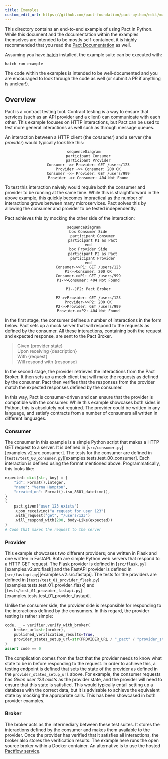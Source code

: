 ```yaml
---
title: Examples
custom_edit_url: https://github.com/pact-foundation/pact-python/edit/main/examples/README.md
---
```

<!-- This file has been synced from the pact-foundation/pact-python repository. Please do not edit it directly. The URL of the source file can be found in the custom_edit_url value above -->

This directory contains an end-to-end example of using Pact in Python. While this document and the documentation within the examples themselves are intended to be mostly self-contained, it is highly recommended that you read the [Pact Documentation](https://docs.pact.io/) as well.

Assuming you have [hatch](https://hatch.pypa.io/latest/) installed, the example suite can be executed with:

```sh
hatch run example
```

The code within the examples is intended to be well-documented and you are encouraged to look through the code as well (or submit a PR if anything is unclear!).

## Overview

Pact is a contract testing tool. Contract testing is a way to ensure that services (such as an API provider and a client) can communicate with each other. This example focuses on HTTP interactions, but Pact can be used to test more general interactions as well such as through message queues.

An interaction between a HTTP client (the _consumer_) and a server (the _provider_) would typically look like this:

<!-- markdownlint-disable no-inline-html -->
<div align="center">

```mermaid
sequenceDiagram
    participant Consumer
    participant Provider
    Consumer ->> Provider: GET /users/123
    Provider ->> Consumer: 200 OK
    Consumer ->> Provider: GET /users/999
    Provider ->> Consumer: 404 Not Found
```

</div>


To test this interaction naively would require both the consumer and provider to be running at the same time. While this is straightforward in the above example, this quickly becomes impractical as the number of interactions grows between many microservices. Pact solves this by allowing the consumer and provider to be tested independently.

Pact achieves this by mocking the other side of the interaction:

<!-- markdownlint-disable no-inline-html -->
<div align="center">

```mermaid
sequenceDiagram
    box Consumer Side
        participant Consumer
        participant P1 as Pact
    end
    box Provider Side
        participant P2 as Pact
        participant Provider
    end
    Consumer->>P1: GET /users/123
    P1->>Consumer: 200 OK
    Consumer->>P1: GET /users/999
    P1->>Consumer: 404 Not Found

    P1--)P2: Pact Broker

    P2->>Provider: GET /users/123
    Provider->>P2: 200 OK
    P2->>Provider: GET /users/999
    Provider->>P2: 404 Not Found
```

</div>


In the first stage, the consumer defines a number of interactions in the form below. Pact sets up a mock server that will respond to the requests as defined by the consumer. All these interactions, containing both the request and expected response, are sent to the Pact Broker.

> Given {provider state} <br/>
> Upon receiving {description} <br/>
> With {request} <br/>
> Will respond with {response} <br/>

In the second stage, the provider retrieves the interactions from the Pact Broker. It then sets up a mock client that will make the requests as defined by the consumer. Pact then verifies that the responses from the provider match the expected responses defined by the consumer.

In this way, Pact is consumer-driven and can ensure that the provider is compatible with the consumer. While this example showcases both sides in Python, this is absolutely not required. The provider could be written in any language, and satisfy contracts from a number of consumers all written in different languages.

### Consumer

The consumer in this example is a simple Python script that makes a HTTP GET request to a server. It is defined in [`src/consumer.py`][examples.v2.src.consumer]. The tests for the consumer are defined in [`tests/test_00_consumer.py`][examples.tests.test_00_consumer]. Each interaction is defined using the format mentioned above. Programmatically, this looks like:

```py
expected: dict[str, Any] = {
    "id": Format().integer,
    "name": "Verna Hampton",
    "created_on": Format().iso_8601_datetime(),
}
(
    pact.given("user 123 exists")
    .upon_receiving("a request for user 123")
    .with_request("get", "/users/123")
    .will_respond_with(200, body=Like(expected))
)
# Code that makes the request to the server
```

### Provider

This example showcases two different providers; one written in Flask and one written in FastAPI. Both are simple Python web servers that respond to a HTTP GET request. The Flask provider is defined in [`src/flask.py`][examples.v2.src.flask] and the FastAPI provider is defined in [`src/fastapi.py`][examples.v2.src.fastapi]. The tests for the providers are defined in [`tests/test_01_provider_flask.py`][examples.tests.test_01_provider_flask] and [`tests/test_01_provider_fastapi.py`][examples.tests.test_01_provider_fastapi].

Unlike the consumer side, the provider side is responsible for responding to the interactions defined by the consumers. In this regard, the provider testing is rather simple:

```py
code, _ = verifier.verify_with_broker(
    broker_url=str(broker),
    published_verification_results=True,
    provider_states_setup_url=str(PROVIDER_URL / "_pact" / "provider_states"),
)
assert code == 0
```

The complication comes from the fact that the provider needs to know what state to be in before responding to the request. In order to achieve this, a testing endpoint is defined that sets the state of the provider as defined in the `provider_states_setup_url` above. For example, the consumer requests has _Given user 123 exists_ as the provider state, and the provider will need to ensure that this state is satisfied. This would typically entail setting up a database with the correct data, but it is advisable to achieve the equivalent state by mocking the appropriate calls. This has been showcased in both provider examples.

### Broker

The broker acts as the intermediary between these test suites. It stores the interactions defined by the consumer and makes them available to the provider. Once the provider has verified that it satisfies all interactions, the broker also stores the verification results. The example here runs the open source broker within a Docker container. An alternative is to use the hosted [Pactflow service](https://pactflow.io).
